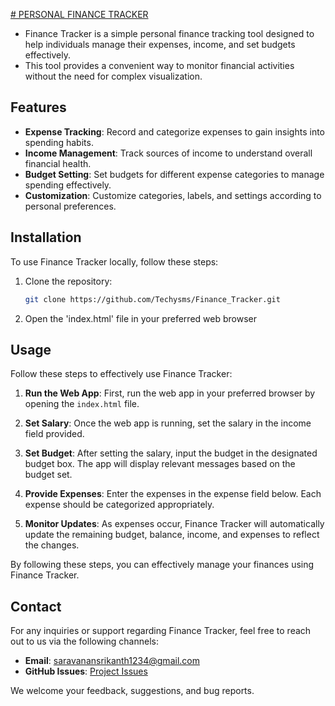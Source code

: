 [# PERSONAL FINANCE TRACKER](https://img.shields.io/badge/Personal--Finance--Tracker-orangered
)

- Finance Tracker is a simple personal finance tracking tool designed to help individuals manage their expenses, income, and set budgets effectively. 
- This tool provides a convenient way to monitor financial activities without the need for complex visualization.

## Features

- **Expense Tracking**: Record and categorize expenses to gain insights into spending habits.
- **Income Management**: Track sources of income to understand overall financial health.
- **Budget Setting**: Set budgets for different expense categories to manage spending effectively.
- **Customization**: Customize categories, labels, and settings according to personal preferences.

## Installation

To use Finance Tracker locally, follow these steps:

1. Clone the repository:

   ```bash
   git clone https://github.com/Techysms/Finance_Tracker.git


1. Open the 'index.html' file in your preferred web browser

## Usage

Follow these steps to effectively use Finance Tracker:

1. **Run the Web App**: First, run the web app in your preferred browser by opening the `index.html` file.

2. **Set Salary**: Once the web app is running, set the salary in the income field provided.

3. **Set Budget**: After setting the salary, input the budget in the designated budget box. The app will display relevant messages based on the budget set.

4. **Provide Expenses**: Enter the expenses in the expense field below. Each expense should be categorized appropriately.

5. **Monitor Updates**: As expenses occur, Finance Tracker will automatically update the remaining budget, balance, income, and expenses to reflect the changes.

By following these steps, you can effectively manage your finances using Finance Tracker.

## Contact

For any inquiries or support regarding Finance Tracker, feel free to reach out to us via the following channels:

- **Email**: [saravanansrikanth1234@gmail.com](mailto:saravanansrikanth3112.com)
- **GitHub Issues**: [Project Issues](https://github.com/Techysms/Finance_Tracker/issues)

We welcome your feedback, suggestions, and bug reports.

  
